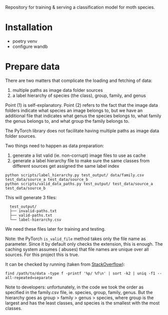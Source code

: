 Repository for training &amp; serving a classification model for moth species.

# Installation

- poetry venv
- configure wandb

# Prepare data

There are two matters that complicate the loading and fetching of data:

1. multiple paths as image data folder sources
2. a label hierarchy of species (the class), group, family, and genus

Point (1) is self-explanatory. Point (2) refers to the fact that the image data folders
indicate what species an image belongs to, but we have an additional file that indicates
what genus the species belongs to, what family the genus belongs to, and what group the
family belongs to.

The PyTorch library does not facilitate having multiple paths as image data folder
sources.

Two things need to happen as data preparation:

1. generate a list valid (ie. non-corrupt) image files to use as cache
2. generate a label hierarchy file to make sure the same classes from different sources
   get assigned the same label index

```console
python scripts/label_hierarchy.py test_output/ data/family.csv test_data/source_a test_data/source_b
python scripts/valid_data_paths.py test_output/ test_data/source_a test_data/source_b
```

This will generate 3 files:

      test_output/
      ├── invalid-paths.txt
      ├── valid-paths.txt
      └── label-hierarchy.csv

We need these files later for training and testing.

Note: the PyTorch `is_valid_file` method takes only the file name as parameter. Since it
by default only checks the extension, this is enough. The caching system assumes (
abuses) that file names are unique over all sources. For this project this is true.

It can be checked by running (taken
from [StackOverflow](https://stackoverflow.com/a/45971199)):

```console
find /path/to/data -type f -printf '%p/ %f\n' | sort -k2 | uniq -f1 --all-repeated=separate
```

Note to developers: unfortunately, in the code we took the order as specified in the 
family.csv file, ie. species, group, family, genus. But the hierarchy goes as 
group > family > genus > species, where group is the largest and has the least classes, 
and species is the smallest with the most classes.

